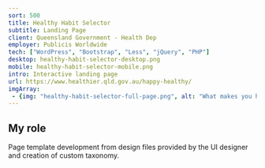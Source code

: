 ```yaml
---
sort: 500
title: Healthy Habit Selector
subtitle: Landing Page
client: Queensland Government - Health Dep
employer: Publicis Worldwide
tech: ["WordPress", "Bootstrap", "Less", "jQuery", "PHP"]
desktop: healthy-habit-selector-desktop.png
mobile: healthy-habit-selector-mobile.png
intro: Interactive landing page
url: https://www.healthier.qld.gov.au/happy-healthy/
imgArray:
 - {img: "healthy-habit-selector-full-page.png", alt: "What makes you happy? Select three #happyHealthyHabits you like doing. Full page mobile and desktop view."}
---
```


## My role

Page template development from design files provided by the UI designer and creation of custom taxonomy.
